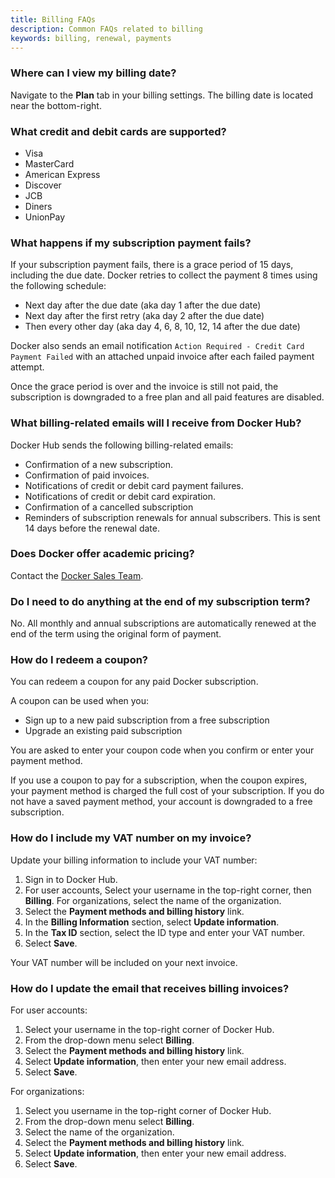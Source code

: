 ```yaml
---
title: Billing FAQs
description: Common FAQs related to billing
keywords: billing, renewal, payments
---
```


### Where can I view my billing date?

Navigate to the **Plan** tab in your billing settings. The billing date is located near the bottom-right.

### What credit and debit cards are supported?

- Visa
- MasterCard
- American Express
- Discover
- JCB
- Diners
- UnionPay

### What happens if my subscription payment fails?

If your subscription payment fails, there is a grace period of 15 days, including the due date. Docker retries to collect the payment 8 times using the following schedule:

- Next day after the due date (aka day 1 after the due date)
- Next day after the first retry (aka day 2 after the due date)
- Then every other day (aka day 4, 6, 8, 10, 12, 14 after the due date)

Docker also sends an email notification `Action Required - Credit Card Payment Failed` with an attached unpaid invoice after each failed payment attempt. 

Once the grace period is over and the invoice is still not paid, the subscription is downgraded to a free plan and all paid features are disabled.

### What billing-related emails will I receive from Docker Hub?

Docker Hub sends the following billing-related emails:

- Confirmation of a new subscription.
- Confirmation of paid invoices. 
- Notifications of credit or debit card payment failures. 
- Notifications of credit or debit card expiration. 
- Confirmation of a cancelled subscription 
- Reminders of subscription renewals for annual subscribers. This is sent 14 days before the renewal date. 

### Does Docker offer academic pricing?

Contact the [Docker Sales Team](https://www.docker.com/company/contact).

### Do I need to do anything at the end of my subscription term?

No. All monthly and annual subscriptions are automatically renewed at the end of the term using the original form of payment.

### How do I redeem a coupon?

You can redeem a coupon for any paid Docker subscription. 

A coupon can be used when you:
- Sign up to a new paid subscription from a free subscription
- Upgrade an existing paid subscription 

You are asked to enter your coupon code when you confirm or enter your payment method. 

If you use a coupon to pay for a subscription, when the coupon expires, your payment method is charged the full cost of your subscription. If you do not have a saved payment method, your account is downgraded to a free subscription.

### How do I include my VAT number on my invoice?

Update your billing information to include your VAT number:

1. Sign in to Docker Hub.
2. For user accounts, Select your username in the top-right corner, then **Billing**. For organizations, select the name of the organization.
3. Select the **Payment methods and billing history** link.
4. In the **Billing Information** section, select **Update information**.
5. In the **Tax ID** section, select the ID type and enter your VAT number.
6. Select **Save**.

Your VAT number will be included on your next invoice.

### How do I update the email that receives billing invoices?

For user accounts:

1. Select your username in the top-right corner of Docker Hub.
2. From the drop-down menu select **Billing**.
3. Select the **Payment methods and billing history** link.
4. Select **Update information**, then enter your new email address.
5. Select **Save**.

For organizations:

1. Select you username in the top-right corner of Docker Hub.
2. From the drop-down menu select **Billing**.
3. Select the name of the organization.
4. Select the **Payment methods and billing history** link.
5. Select **Update information**, then enter your new email address.
6. Select **Save**.